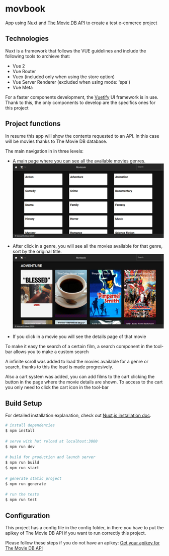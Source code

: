 # movbook

App using [Nuxt](https://nuxtjs.org/guide#what-is-nuxtjs-) and [The Movie DB API](https://www.themoviedb.org/documentation/api?language=en-US) to create a test e-comerce project

## Technologies

Nuxt is a framework that follows the VUE guidelines and include the following tools to archieve that:

- Vue 2
- Vue Router
- Vuex (included only when using the store option)
- Vue Server Renderer (excluded when using mode: 'spa')
- Vue Meta

For a faster components development, the [Vuetify](https://vuetifyjs.com/en/) UI framework is in use. Thank to this, the only components to develop are the specifics ones for this project

## Project functions

In resume this app will show the contents requested to an API. In this case will be movies thanks to The Movie DB database.

The main navigation in in three levels:

- A main page where you can see all the available movies genres.
  ![movbook1](https://raw.githubusercontent.com/Mestpal/movbook/master/assets/images/movbook1.png)
  
- After click in a genre, you will see all the movies available for that genre, sort by the original title.
  ![movbook2](https://raw.githubusercontent.com/Mestpal/movbook/master/assets/images/movbook2.png)
  
- If you click in a movie you will see the details page of that movie

To make it easy the search of a certain film, a search component in the tool-bar allows you to make a custom search

A infinite scroll was added to load the movies available for a genre or search, thanks to this the load is made progresively.

Also a cart system was added, you can add films to the cart clicking the button in the page where the movie details are shown. To access to the cart you only need to click the cart icon in the tool-bar

## Build Setup

For detailed installation explanation, check out [Nuxt.js installation doc](https://nuxtjs.org/guide/installation).

``` bash
# install dependencies
$ npm install

# serve with hot reload at localhost:3000
$ npm run dev

# build for production and launch server
$ npm run build
$ npm run start

# generate static project
$ npm run generate

# run the tests
$ npm run test
```

## Configuration

This project has a config file in the config folder, in there you have to put the apikey of The Movie DB API if you want to run correctly this project.

Please follow these steps if you do not have an apikey: [Get your apikey for The Movie DB API](https://developers.themoviedb.org/3/getting-started/introduction)
